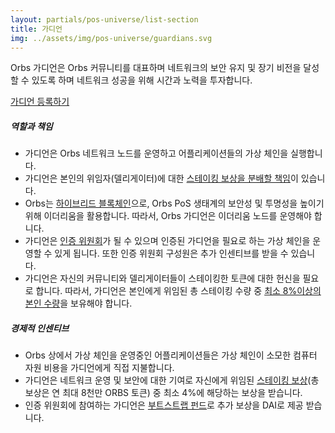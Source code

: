 ```yaml
---
layout: partials/pos-universe/list-section
title: 가디언
img: ../assets/img/pos-universe/guardians.svg
---
```


Orbs 가디언은 Orbs 커뮤니티를 대표하며 네트워크의 보안 유지 및 장기 비전을 달성할 수 있도록 하며 네트워크 성공을 위해 시간과 노력을 투자합니다.

[가디언 등록하기](https://guardians.orbs.network/ko/ "button")

##### 역할과 책임

-   가디언은 Orbs 네트워크 노드를 운영하고 어플리케이션들의 가상 체인을 실행합니다.
-   가디언은 본인의 위임자(델리게이터)에 대한  [스테이킹 보상을 분배할 책임](https://www.orbs.com/white-papers/orbs-pos-v2-the-age-of-guardians-section-rewards-distributions/)이 있습니다.
-   Orbs는  [하이브리드 블록체인](https://www.orbs.com/white-papers/orbs-pos-v2-the-age-of-guardians-section-pos-on-ethereum/)으로, Orbs PoS 생태계의 보안성 및 투명성을 높이기 위해 이더리움을 활용합니다. 따라서, Orbs 가디언은 이더리움 노드를 운영해야 합니다.
-   가디언은  [인증 위원회](https://www.orbs.com/white-papers/orbs-pos-v2-the-age-of-guardians-section-election-committees/)가 될 수 있으며 인증된 가디언을 필요로 하는 가상 체인을 운영할 수 있게 됩니다. 또한 인증 위원회 구성원은 추가 인센티브를 받을 수 있습니다.
-   가디언은 자신의 커뮤니티와 델리게이터들이 스테이킹한 토큰에 대한 헌신을 필요로 합니다. 따라서, 가디언은 본인에게 위임된 총 스테이킹 수량 중  [최소 8%이상의 본인 수량](https://www.orbs.com/white-papers/orbs-pos-v2-the-age-of-guardians-section-minimum-self-delegation/)을 보유해야 합니다.

##### 경제적 인센티브

-   Orbs 상에서 가상 체인을 운영중인 어플리케이션들은 가상 체인이 소모한 컴퓨터 자원 비용을 가디언에게 직접 지불합니다.
-   가디언은 네트워크 운영 및 보안에 대한 기여로 자신에게 위임된 [스테이킹 보상](https://www.orbs.com/white-papers/orbs-pos-v2-the-age-of-guardians-section-rewards-fees-bootstrap-fund/)(총 보상은 연 최대 8천만 ORBS 토큰) 중 최소 4%에 해당하는 보상을 받습니다.
-   인증 위원회에 참여하는 가디언은  [부트스트랩 펀드](https://www.orbs.com/white-papers/orbs-pos-v2-the-age-of-guardians-section-rewards-fees-bootstrap-fund/)로 추가 보상을 DAI로 제공 받습니다.
